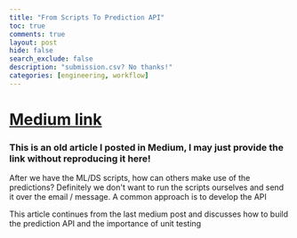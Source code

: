 ```yaml
---
title: "From Scripts To Prediction API"
toc: true
comments: true
layout: post
hide: false
search_exclude: false
description: "submission.csv? No thanks!"
categories: [engineering, workflow]
---
```


# [Medium link](https://towardsdatascience.com/from-scripts-to-prediction-api-2372c95fb7c7)

### This is an old article I posted in Medium, I may just provide the link without reproducing it here!

After we have the ML/DS scripts, how can others make use of the predictions? Definitely we don't want to run the scripts ourselves and send it over the email / message. A common approach is to develop the API

This article continues from the last medium post and discusses how to build the prediction API and the importance of unit testing

